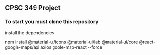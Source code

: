 ## CPSC 349 Project
### To start you must clone this repository 

install the dependencies 

npm install @material-ui/icons @material-ui/lab @material-ui/core @react-google-maps/api axios goole-map-react --force
